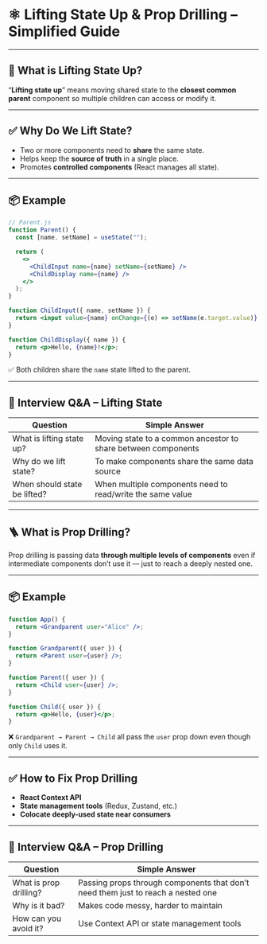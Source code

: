 # ⚛️ Lifting State Up & Prop Drilling – Simplified Guide

---

## 🧠 What is Lifting State Up?

“**Lifting state up**” means moving shared state to the **closest common parent** component so multiple children can access or modify it.

---

## ✅ Why Do We Lift State?

- Two or more components need to **share** the same state.
- Helps keep the **source of truth** in a single place.
- Promotes **controlled components** (React manages all state).

---

## 📦 Example

```jsx
// Parent.js
function Parent() {
  const [name, setName] = useState("");

  return (
    <>
      <ChildInput name={name} setName={setName} />
      <ChildDisplay name={name} />
    </>
  );
}

function ChildInput({ name, setName }) {
  return <input value={name} onChange={(e) => setName(e.target.value)} />;
}

function ChildDisplay({ name }) {
  return <p>Hello, {name}!</p>;
}
```

✅ Both children share the `name` state lifted to the parent.

---

## 🧪 Interview Q&A – Lifting State

| Question | Simple Answer |
|---------|----------------|
| What is lifting state up? | Moving state to a common ancestor to share between components |
| Why do we lift state? | To make components share the same data source |
| When should state be lifted? | When multiple components need to read/write the same value |

---

## 🪜 What is Prop Drilling?

Prop drilling is passing data **through multiple levels of components** even if intermediate components don’t use it — just to reach a deeply nested one.

---

## 📦 Example

```jsx
function App() {
  return <Grandparent user="Alice" />;
}

function Grandparent({ user }) {
  return <Parent user={user} />;
}

function Parent({ user }) {
  return <Child user={user} />;
}

function Child({ user }) {
  return <p>Hello, {user}</p>;
}
```

❌ `Grandparent → Parent → Child` all pass the `user` prop down even though only `Child` uses it.

---

## ✅ How to Fix Prop Drilling

- **React Context API**
- **State management tools** (Redux, Zustand, etc.)
- **Colocate deeply-used state near consumers**

---

## 🧪 Interview Q&A – Prop Drilling

| Question | Simple Answer |
|---------|----------------|
| What is prop drilling? | Passing props through components that don’t need them just to reach a nested one |
| Why is it bad? | Makes code messy, harder to maintain |
| How can you avoid it? | Use Context API or state management tools |
